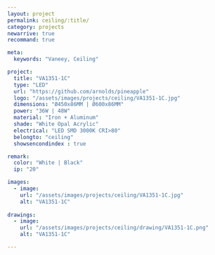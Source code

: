 ```yaml
---
layout: project
permalink: ceiling/:title/
category: projects
newarrive: true
recommand: true

meta:
  keywords: "Vaneey, Ceiling"

project:
  title: "VA1351-1C"
  type: "LED"
  url: "https://github.com/arnolds/pineapple"
  logo: "/assets/images/projects/ceiling/VA1351-1C.jpg"
  dimensions: "Ø450x86MM | Ø600x86MM"
  power: "36W | 48W"
  material: "Iron + Aluminum"
  shade: "White Opal Acrylic"
  electrical: "LED SMD 3000K CRI>80"
  belongto: "ceiling"
  showsencondindex : true

remark:
  color: "White | Black"
  ip: "20"

images:
  - image:
    url: "/assets/images/projects/ceiling/VA1351-1C.jpg"
    alt: "VA1351-1C"
    
drawings:
  - image:
    url: "/assets/images/projects/ceiling/drawing/VA1351-1C.png"
    alt: "VA1351-1C"

---
```

